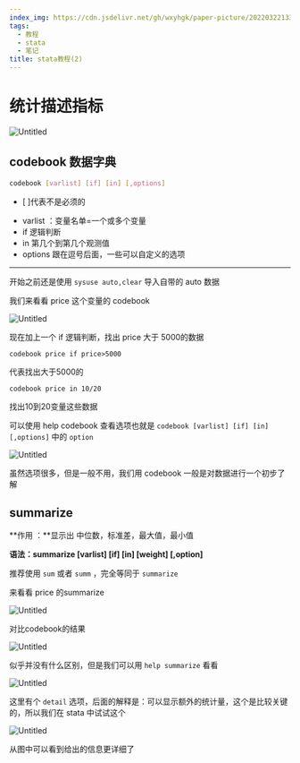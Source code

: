 ```yaml
---
index_img: https://cdn.jsdelivr.net/gh/wxyhgk/paper-picture/202203221333771.png
tags:
  - 教程
  - stata
  - 笔记
title: stata教程(2)
---
```

# 统计描述指标

![Untitled](https://cdn.jsdelivr.net/gh/wxyhgk/paper-picture/202203221329761.png)

## codebook 数据字典

```bash
codebook [varlist] [if] [in] [,options]
```

* [ ]代表不是必须的

- varlist ：变量名单=一个或多个变量
- if 逻辑判断
- in 第几个到第几个观测值
- options 跟在逗号后面，一些可以自定义的选项

---

开始之前还是使用 `sysuse auto,clear` 导入自带的 auto 数据

我们来看看 price 这个变量的 codebook

![Untitled](https://cdn.jsdelivr.net/gh/wxyhgk/paper-picture/202203221329762.png)

现在加上一个 if 逻辑判断，找出 price 大于 5000的数据

`codebook price if price>5000`

代表找出大于5000的

`codebook price in 10/20`

找出10到20变量这些数据

可以使用 help codebook 查看选项也就是 `codebook [varlist] [if] [in] [,options]`  中的 `option`

![Untitled](https://cdn.jsdelivr.net/gh/wxyhgk/paper-picture/202203221329763.png)

虽然选项很多，但是一般不用，我们用 codebook 一般是对数据进行一个初步了解

## summarize

**作用 ：**显示出 中位数，标准差，最大值，最小值

**语法：summarize [varlist] [if] [in] [weight] [,option]**

推荐使用 `sum` 或者 `summ` ，完全等同于 `summarize`

来看看 price 的summarize

![Untitled](https://cdn.jsdelivr.net/gh/wxyhgk/paper-picture/202203221329764.png)

对比codebook的结果

![Untitled](https://cdn.jsdelivr.net/gh/wxyhgk/paper-picture/202203221329762.png)

似乎并没有什么区别，但是我们可以用 `help summarize` 看看

![Untitled](https://cdn.jsdelivr.net/gh/wxyhgk/paper-picture/202203221329765.png)

这里有个 `detail`  选项，后面的解释是：可以显示额外的统计量，这个是比较关键的，所以我们在 stata 中试试这个

![Untitled](https://cdn.jsdelivr.net/gh/wxyhgk/paper-picture/202203221329766.png)

从图中可以看到给出的信息更详细了